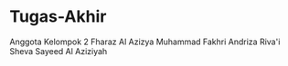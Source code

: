 # Tugas-Akhir
Anggota Kelompok 2
Fharaz Al Azizya
Muhammad Fakhri Andriza
Riva'i Sheva
Sayeed Al Aziziyah
